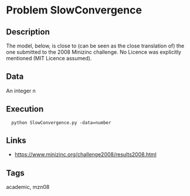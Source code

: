 # Problem SlowConvergence
## Description
The model, below, is close to (can be seen as the close translation of) the one submitted to the 2008 Minizinc challenge.
No Licence was explicitly mentioned (MIT Licence assumed).

## Data
  An integer n

## Execution
```
  python SlowConvergence.py -data=number
```

## Links
  - https://www.minizinc.org/challenge2008/results2008.html

## Tags
  academic, mzn08
